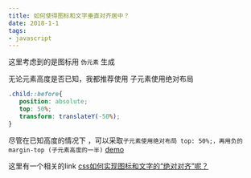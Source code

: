 ```yaml
---
title: 如何使得图标和文字垂直对齐居中？
date: 2018-1-1
tags: 
- javascript
---
```

这里考虑到的是图标用 `伪元素` 生成

无论元素高度是否已知，我都推荐使用
子元素使用绝对布局 
```css
.child::before{
   position: absolute; 
   top: 50%;
   transform: translateY(-50%);
}
```
尽管在已知高度的情况下 ，可以采取`子元素使用绝对布局 top: 50%;，再用负的 margin-top (子元素高度的一半)`
[demo](https://codepen.io/fyflying/pen/GGBray)

这里有一个相关的link [css如何实现图标和文字的“绝对对齐”呢？](https://segmentfault.com/q/1010000006045085)